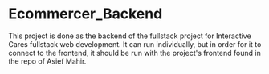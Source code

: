 # Ecommercer_Backend
This project is done as the backend of the fullstack project for Interactive Cares fullstack web development.
It can run individually, but in order for it to connect to the frontend, it should be run with the project's frontend found in the repo of Asief Mahir.
